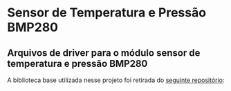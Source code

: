# Sensor de Temperatura e Pressão BMP280

## Arquivos de driver para o módulo sensor de temperatura e pressão BMP280
A biblioteca base utilizada nesse projeto foi retirada do [seguinte repositório](https://github.com/ebrezadev/BMP280-Barometric-Pressure-and-Temperature-Sensor-C-Driver/tree/main):
